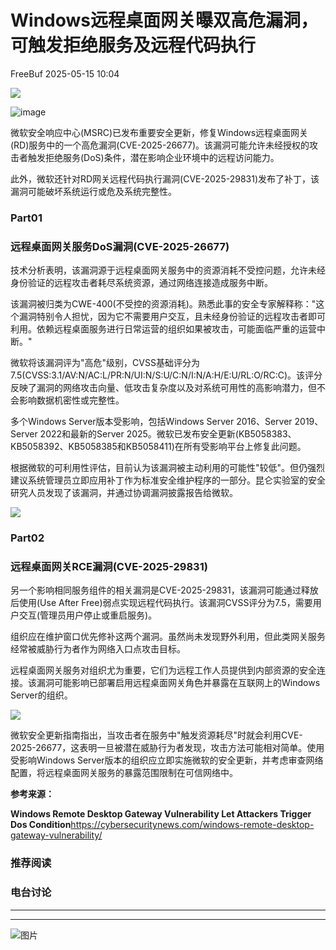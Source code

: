 #  Windows远程桌面网关曝双高危漏洞，可触发拒绝服务及远程代码执行   
 FreeBuf   2025-05-15 10:04  
  
![](https://mmbiz.qpic.cn/mmbiz_gif/qq5rfBadR38jUokdlWSNlAjmEsO1rzv3srXShFRuTKBGDwkj4gvYy34iajd6zQiaKl77Wsy9mjC0xBCRg0YgDIWg/640?wx_fmt=gif "")  
  
  
![image](https://mmbiz.qpic.cn/mmbiz_jpg/qq5rfBadR3ic9g6mOZiaQnNf7kIKxgDT1s1EvkMnwyeGIPOn2INhwzUckC4ove7QDNMbRlM2AZqWQbYfacPicbP6A/640?wx_fmt=jpeg&from=appmsg "")  
  
  
微软安全响应中心(MSRC)已发布重要安全更新，修复Windows远程桌面网关(RD)服务中的一个高危漏洞(CVE-2025-26677)。该漏洞可能允许未经授权的攻击者触发拒绝服务(DoS)条件，潜在影响企业环境中的远程访问能力。  
  
  
此外，微软还针对RD网关远程代码执行漏洞(CVE-2025-29831)发布了补丁，该漏洞可能破坏系统运行或危及系统完整性。  
  
### Part01  
### 远程桌面网关服务DoS漏洞(CVE-2025-26677)  
  
  
技术分析表明，该漏洞源于远程桌面网关服务中的资源消耗不受控问题，允许未经身份验证的远程攻击者耗尽系统资源，通过网络连接造成服务中断。  
  
  
该漏洞被归类为CWE-400(不受控的资源消耗)。熟悉此事的安全专家解释称："这个漏洞特别令人担忧，因为它不需要用户交互，且未经身份验证的远程攻击者即可利用。依赖远程桌面服务进行日常运营的组织如果被攻击，可能面临严重的运营中断。"  
  
  
微软将该漏洞评为"高危"级别，CVSS基础评分为7.5(CVSS:3.1/AV:N/AC:L/PR:N/UI:N/S:U/C:N/I:N/A:H/E:U/RL:O/RC:C)。该评分反映了漏洞的网络攻击向量、低攻击复杂度以及对系统可用性的高影响潜力，但不会影响数据机密性或完整性。  
  
  
多个Windows Server版本受影响，包括Windows Server 2016、Server 2019、Server 2022和最新的Server 2025。微软已发布安全更新(KB5058383、KB5058392、KB5058385和KB5058411)在所有受影响平台上修复此问题。  
  
  
根据微软的可利用性评估，目前认为该漏洞被主动利用的可能性"较低"。但仍强烈建议系统管理员立即应用补丁作为标准安全维护程序的一部分。昆仑实验室的安全研究人员发现了该漏洞，并通过协调漏洞披露报告给微软。  
  
  
![](https://mmbiz.qpic.cn/mmbiz_png/qq5rfBadR3ic9g6mOZiaQnNf7kIKxgDT1snjLSzVjEBiaCNmvH6xSP6rjWnoqA6r4beicmGNDvgfu8pCdywqSl3DuQ/640?wx_fmt=png&from=appmsg "")  
  
### Part02  
### 远程桌面网关RCE漏洞(CVE-2025-29831)  
  
  
另一个影响相同服务组件的相关漏洞是CVE-2025-29831，该漏洞可能通过释放后使用(Use After Free)弱点实现远程代码执行。该漏洞CVSS评分为7.5，需要用户交互(管理员用户停止或重启服务)。  
  
  
组织应在维护窗口优先修补这两个漏洞。虽然尚未发现野外利用，但此类网关服务经常被威胁行为者作为网络入口点攻击目标。  
  
  
远程桌面网关服务对组织尤为重要，它们为远程工作人员提供到内部资源的安全连接。该漏洞可能影响已部署启用远程桌面网关角色并暴露在互联网上的Windows Server的组织。  
  
  
![](https://mmbiz.qpic.cn/mmbiz_png/qq5rfBadR3ic9g6mOZiaQnNf7kIKxgDT1sJH0G7FedRlrUB00KYtpMYwjia9OwAibVbNSIEKbOOgQMicEB97utWz4vw/640?wx_fmt=png&from=appmsg "")  
  
  
微软安全更新指南指出，当攻击者在服务中"触发资源耗尽"时就会利用CVE-2025-26677，这表明一旦被潜在威胁行为者发现，攻击方法可能相对简单。使用受影响Windows Server版本的组织应立即实施微软的安全更新，并考虑审查网络配置，将远程桌面网关服务的暴露范围限制在可信网络中。  
  
  
**参考来源：**  
  
**Windows Remote Desktop Gateway Vulnerability Let Attackers Trigger Dos Condition**https://cybersecuritynews.com/windows-remote-desktop-gateway-vulnerability/  
  
  
###   
###   
###   
### 推荐阅读  
  
[](https://mp.weixin.qq.com/s?__biz=MjM5NjA0NjgyMA==&mid=2651320343&idx=1&sn=4092a85b3c9cd6eea8dc0dcb48620652&scene=21#wechat_redirect)  
  
### 电台讨论  
  
****  
****  
  
![图片](https://mmbiz.qpic.cn/mmbiz_gif/qq5rfBadR3icF8RMnJbsqatMibR6OicVrUDaz0fyxNtBDpPlLfibJZILzHQcwaKkb4ia57xAShIJfQ54HjOG1oPXBew/640?wx_fmt=gif&wxfrom=5&wx_lazy=1&tp=webp "")  
  
